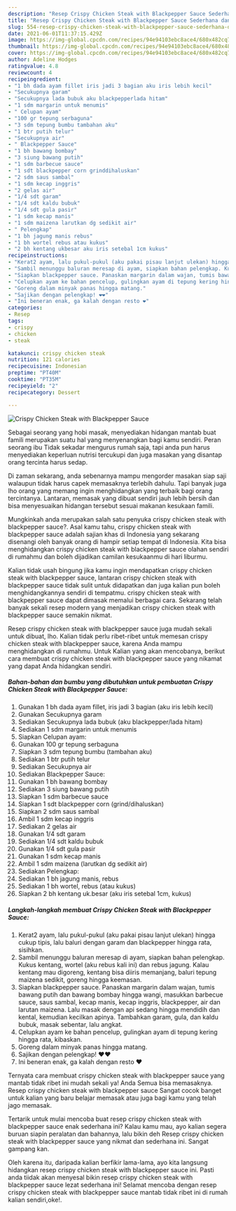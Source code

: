 ```yaml
---
description: "Resep Crispy Chicken Steak with Blackpepper Sauce Sederhana dan Mudah Dibuat"
title: "Resep Crispy Chicken Steak with Blackpepper Sauce Sederhana dan Mudah Dibuat"
slug: 554-resep-crispy-chicken-steak-with-blackpepper-sauce-sederhana-dan-mudah-dibuat
date: 2021-06-01T11:37:15.429Z
image: https://img-global.cpcdn.com/recipes/94e94103ebc8ace4/680x482cq70/crispy-chicken-steak-with-blackpepper-sauce-foto-resep-utama.jpg
thumbnail: https://img-global.cpcdn.com/recipes/94e94103ebc8ace4/680x482cq70/crispy-chicken-steak-with-blackpepper-sauce-foto-resep-utama.jpg
cover: https://img-global.cpcdn.com/recipes/94e94103ebc8ace4/680x482cq70/crispy-chicken-steak-with-blackpepper-sauce-foto-resep-utama.jpg
author: Adeline Hodges
ratingvalue: 4.8
reviewcount: 4
recipeingredient:
- "1 bh dada ayam fillet iris jadi 3 bagian aku iris lebih kecil"
- "Secukupnya garam"
- "Secukupnya lada bubuk aku blackpepperlada hitam"
- "1 sdm margarin untuk menumis"
- " Celupan ayam"
- "100 gr tepung serbaguna"
- "3 sdm tepung bumbu tambahan aku"
- "1 btr putih telur"
- "Secukupnya air"
- " Blackpepper Sauce"
- "1 bh bawang bombay"
- "3 siung bawang putih"
- "1 sdm barbecue sauce"
- "1 sdt blackpepper corn grinddihaluskan"
- "2 sdm saus sambal"
- "1 sdm kecap inggris"
- "2 gelas air"
- "1/4 sdt garam"
- "1/4 sdt kaldu bubuk"
- "1/4 sdt gula pasir"
- "1 sdm kecap manis"
- "1 sdm maizena larutkan dg sedikit air"
- " Pelengkap"
- "1 bh jagung manis rebus"
- "1 bh wortel rebus atau kukus"
- "2 bh kentang ukbesar aku iris setebal 1cm kukus"
recipeinstructions:
- "Kerat2 ayam, lalu pukul-pukul (aku pakai pisau lanjut ulekan) hingga cukup tipis, lalu baluri dengan garam dan blackpepper hingga rata, sisihkan."
- "Sambil menunggu baluran meresap di ayam, siapkan bahan pelengkap. Kukus kentang, wortel (aku rebus kali ini) dan rebus jagung. Kalau kentang mau digoreng, kentang bisa diiris memanjang, baluri tepung maizena sedikit, goreng hingga keemasan."
- "Siapkan blackpepper sauce. Panaskan margarin dalam wajan, tumis bawang putih dan bawang bombay hingga wangi, masukkan barbecue sauce, saus sambal, kecap manis, kecap inggris, blackpepper, air dan larutan maizena. Lalu masak dengan api sedang hingga mendidih dan kental, kemudian kecilkan apinya. Tambahkan garam, gula, dan kaldu bubuk, masak sebentar, lalu angkat."
- "Celupkan ayam ke bahan pencelup, gulingkan ayam di tepung kering hingga rata, kibaskan."
- "Goreng dalam minyak panas hingga matang."
- "Sajikan dengan pelengkap! ❤️❤️"
- "Ini beneran enak, ga kalah dengan resto ❤️"
categories:
- Resep
tags:
- crispy
- chicken
- steak

katakunci: crispy chicken steak 
nutrition: 121 calories
recipecuisine: Indonesian
preptime: "PT40M"
cooktime: "PT35M"
recipeyield: "2"
recipecategory: Dessert

---
```



![Crispy Chicken Steak with Blackpepper Sauce](https://img-global.cpcdn.com/recipes/94e94103ebc8ace4/680x482cq70/crispy-chicken-steak-with-blackpepper-sauce-foto-resep-utama.jpg)

Sebagai seorang yang hobi masak, menyediakan hidangan mantab buat famili merupakan suatu hal yang menyenangkan bagi kamu sendiri. Peran seorang ibu Tidak sekadar mengurus rumah saja, tapi anda pun harus menyediakan keperluan nutrisi tercukupi dan juga masakan yang disantap orang tercinta harus sedap.

Di zaman  sekarang, anda sebenarnya mampu mengorder masakan siap saji walaupun tidak harus capek memasaknya terlebih dahulu. Tapi banyak juga lho orang yang memang ingin menghidangkan yang terbaik bagi orang tercintanya. Lantaran, memasak yang dibuat sendiri jauh lebih bersih dan bisa menyesuaikan hidangan tersebut sesuai makanan kesukaan famili. 



Mungkinkah anda merupakan salah satu penyuka crispy chicken steak with blackpepper sauce?. Asal kamu tahu, crispy chicken steak with blackpepper sauce adalah sajian khas di Indonesia yang sekarang disenangi oleh banyak orang di hampir setiap tempat di Indonesia. Kita bisa menghidangkan crispy chicken steak with blackpepper sauce olahan sendiri di rumahmu dan boleh dijadikan camilan kesukaanmu di hari liburmu.

Kalian tidak usah bingung jika kamu ingin mendapatkan crispy chicken steak with blackpepper sauce, lantaran crispy chicken steak with blackpepper sauce tidak sulit untuk didapatkan dan juga kalian pun boleh menghidangkannya sendiri di tempatmu. crispy chicken steak with blackpepper sauce dapat dimasak memalui berbagai cara. Sekarang telah banyak sekali resep modern yang menjadikan crispy chicken steak with blackpepper sauce semakin nikmat.

Resep crispy chicken steak with blackpepper sauce juga mudah sekali untuk dibuat, lho. Kalian tidak perlu ribet-ribet untuk memesan crispy chicken steak with blackpepper sauce, karena Anda mampu menghidangkan di rumahmu. Untuk Kalian yang akan mencobanya, berikut cara membuat crispy chicken steak with blackpepper sauce yang nikamat yang dapat Anda hidangkan sendiri.

<!--inarticleads1-->

##### Bahan-bahan dan bumbu yang dibutuhkan untuk pembuatan Crispy Chicken Steak with Blackpepper Sauce:

1. Gunakan 1 bh dada ayam fillet, iris jadi 3 bagian (aku iris lebih kecil)
1. Gunakan Secukupnya garam
1. Sediakan Secukupnya lada bubuk (aku blackpepper/lada hitam)
1. Sediakan 1 sdm margarin untuk menumis
1. Siapkan  Celupan ayam:
1. Gunakan 100 gr tepung serbaguna
1. Siapkan 3 sdm tepung bumbu (tambahan aku)
1. Sediakan 1 btr putih telur
1. Sediakan Secukupnya air
1. Sediakan  Blackpepper Sauce:
1. Gunakan 1 bh bawang bombay
1. Sediakan 3 siung bawang putih
1. Siapkan 1 sdm barbecue sauce
1. Siapkan 1 sdt blackpepper corn (grind/dihaluskan)
1. Siapkan 2 sdm saus sambal
1. Ambil 1 sdm kecap inggris
1. Sediakan 2 gelas air
1. Gunakan 1/4 sdt garam
1. Sediakan 1/4 sdt kaldu bubuk
1. Gunakan 1/4 sdt gula pasir
1. Gunakan 1 sdm kecap manis
1. Ambil 1 sdm maizena (larutkan dg sedikit air)
1. Sediakan  Pelengkap:
1. Sediakan 1 bh jagung manis, rebus
1. Sediakan 1 bh wortel, rebus (atau kukus)
1. Siapkan 2 bh kentang uk.besar (aku iris setebal 1cm, kukus)




<!--inarticleads2-->

##### Langkah-langkah membuat Crispy Chicken Steak with Blackpepper Sauce:

1. Kerat2 ayam, lalu pukul-pukul (aku pakai pisau lanjut ulekan) hingga cukup tipis, lalu baluri dengan garam dan blackpepper hingga rata, sisihkan.
1. Sambil menunggu baluran meresap di ayam, siapkan bahan pelengkap. Kukus kentang, wortel (aku rebus kali ini) dan rebus jagung. Kalau kentang mau digoreng, kentang bisa diiris memanjang, baluri tepung maizena sedikit, goreng hingga keemasan.
1. Siapkan blackpepper sauce. Panaskan margarin dalam wajan, tumis bawang putih dan bawang bombay hingga wangi, masukkan barbecue sauce, saus sambal, kecap manis, kecap inggris, blackpepper, air dan larutan maizena. Lalu masak dengan api sedang hingga mendidih dan kental, kemudian kecilkan apinya. Tambahkan garam, gula, dan kaldu bubuk, masak sebentar, lalu angkat.
1. Celupkan ayam ke bahan pencelup, gulingkan ayam di tepung kering hingga rata, kibaskan.
1. Goreng dalam minyak panas hingga matang.
1. Sajikan dengan pelengkap! ❤️❤️
1. Ini beneran enak, ga kalah dengan resto ❤️




Ternyata cara membuat crispy chicken steak with blackpepper sauce yang mantab tidak ribet ini mudah sekali ya! Anda Semua bisa memasaknya. Resep crispy chicken steak with blackpepper sauce Sangat cocok banget untuk kalian yang baru belajar memasak atau juga bagi kamu yang telah jago memasak.

Tertarik untuk mulai mencoba buat resep crispy chicken steak with blackpepper sauce enak sederhana ini? Kalau kamu mau, ayo kalian segera buruan siapin peralatan dan bahannya, lalu bikin deh Resep crispy chicken steak with blackpepper sauce yang nikmat dan sederhana ini. Sangat gampang kan. 

Oleh karena itu, daripada kalian berfikir lama-lama, ayo kita langsung hidangkan resep crispy chicken steak with blackpepper sauce ini. Pasti anda tiidak akan menyesal bikin resep crispy chicken steak with blackpepper sauce lezat sederhana ini! Selamat mencoba dengan resep crispy chicken steak with blackpepper sauce mantab tidak ribet ini di rumah kalian sendiri,oke!.

